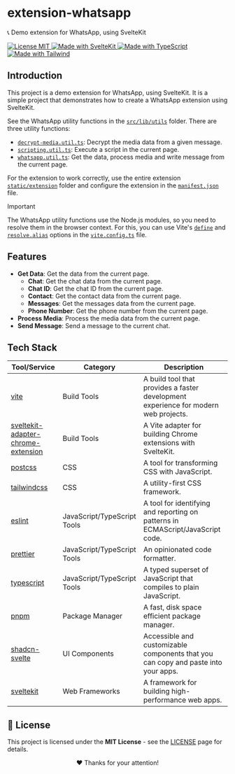 # extension-whatsapp

📞 Demo extension for WhatsApp, using SvelteKit

<p align="left">
  <a href="./LICENSE" title="Show the MIT License">
    <img src="https://img.shields.io/badge/License-MIT-blue.svg?style=for-the-badge" alt="License MIT">
  </a>
  <a href="https://kit.svelte.dev" title="Open SvelteKit Website">
    <img src="https://img.shields.io/badge/SvelteKit-4A4A55?style=for-the-badge&logo=svelte&logoColor=FF3E00" alt="Made with SvelteKit" />
  </a>
  <a href="https://www.typescriptlang.org/docs" title="Open TypeScript Website">
    <img src="https://img.shields.io/badge/TypeScript-007ACC?style=for-the-badge&logo=typescript&logoColor=white" alt="Made with TypeScript" />
  </a>
  <a href="https://tailwindcss.com" title="Open Tailwind Website">
    <img src="https://img.shields.io/badge/Tailwind-38B2AC?style=for-the-badge&logo=tailwind-css&logoColor=white" alt="Made with Tailwind" />
  </a>
</p>

## Introduction

This project is a demo extension for WhatsApp, using SvelteKit. It is a simple project that demonstrates how to create a WhatsApp extension using SvelteKit.

See the WhatsApp utility functions in the [`src/lib/utils`](./src/lib/utils) folder. There are three utility functions:

- [`decrypt-media.util.ts`](./src/lib/utils/decrypt-media.util.ts): Decrypt the media data from a given message.
- [`scripting.util.ts`](./src/lib/utils/scripting.util.ts): Execute a script in the current page.
- [`whatsapp.util.ts`](./src/lib/utils/whatsapp.util.ts): Get the data, process media and write message from the current page.

For the extension to work correctly, use the entire extension [`static/extension`](./static/extension) folder and configure the extension in the [`manifest.json`](./static/manifest.json) file.

> [!IMPORTANT]
> The WhatsApp utility functions use the Node.js modules, so you need to resolve them in the browser context. For this, you can use Vite's [`define`](https://vitejs.dev/config/shared-options.html#define) and [`resolve.alias`](https://vitejs.dev/config/shared-options.html#resolve-alias) options in the [`vite.config.ts`](./vite.config.ts) file.

## Features

- **Get Data**: Get the data from the current page.
  - **Chat**: Get the chat data from the current page.
  - **Chat ID**: Get the chat ID from the current page.
  - **Contact**: Get the contact data from the current page.
  - **Messages**: Get the messages data from the current page.
  - **Phone Number**: Get the phone number from the current page.
- **Process Media**: Process the media data from the current page.
- **Send Message**: Send a message to the current chat.

## Tech Stack

| Tool/Service                                                                                             | Category                    | Description                                                                         |
| -------------------------------------------------------------------------------------------------------- | --------------------------- | ----------------------------------------------------------------------------------- |
| [vite](https://vitejs.dev/)                                                                              | Build Tools                 | A build tool that provides a faster development experience for modern web projects. |
| [sveltekit-adapter-chrome-extension](https://github.com/michmich112/sveltekit-adapter-chrome-extension/) | Build Tools                 | A Vite adapter for building Chrome extensions with SvelteKit.                       |
| [postcss](https://postcss.org)                                                                           | CSS                         | A tool for transforming CSS with JavaScript.                                        |
| [tailwindcss](https://tailwindcss.com/)                                                                  | CSS                         | A utility-first CSS framework.                                                      |
| [eslint](https://eslint.org/)                                                                            | JavaScript/TypeScript Tools | A tool for identifying and reporting on patterns in ECMAScript/JavaScript code.     |
| [prettier](https://prettier.io/)                                                                         | JavaScript/TypeScript Tools | An opinionated code formatter.                                                      |
| [typescript](https://www.typescriptlang.org/)                                                            | JavaScript/TypeScript Tools | A typed superset of JavaScript that compiles to plain JavaScript.                   |
| [pnpm](https://pnpm.io/)                                                                                 | Package Manager             | A fast, disk space efficient package manager.                                       |
| [shadcn-svelte](https://www.shadcn-svelte.com/)                                                          | UI Components               | Accessible and customizable components that you can copy and paste into your apps.  |
| [sveltekit](https://kit.svelte.dev/)                                                                     | Web Frameworks              | A framework for building high-performance web apps.                                 |

## 📜 License

This project is licensed under the **MIT License** - see the [LICENSE](LICENSE) page for details.

<p align="center">
 ❤️ Thanks for your attention!
</p>
